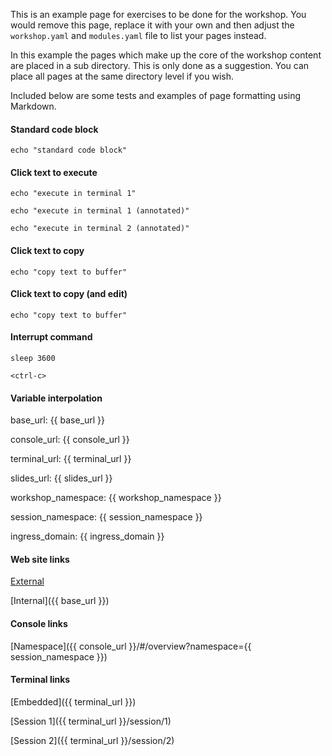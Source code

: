 This is an example page for exercises to be done for the workshop. You would remove this page, replace it with your own and then adjust the `workshop.yaml` and `modules.yaml` file to list your pages instead.

In this example the pages which make up the core of the workshop content are placed in a sub directory. This is only done as a suggestion. You can place all pages at the same directory level if you wish.

Included below are some tests and examples of page formatting using Markdown.

#### Standard code block

```
echo "standard code block"
```

#### Click text to execute

```execute
echo "execute in terminal 1"
```

```execute-1
echo "execute in terminal 1 (annotated)"
```

```execute-2
echo "execute in terminal 2 (annotated)"
```

#### Click text to copy

```copy
echo "copy text to buffer"
```

#### Click text to copy (and edit)

```copy-and-edit
echo "copy text to buffer"
```

#### Interrupt command

```execute
sleep 3600
```

```execute
<ctrl-c>
```

#### Variable interpolation

base_url: {{ base_url }}

console_url: {{ console_url }}

terminal_url: {{ terminal_url }}

slides_url: {{ slides_url }}

workshop_namespace: {{ workshop_namespace }}

session_namespace: {{ session_namespace }}

ingress_domain: {{ ingress_domain }}

#### Web site links

[External](https://github.com/eduk8s)

[Internal]({{ base_url }})

#### Console links

[Namespace]({{ console_url }}/#/overview?namespace={{ session_namespace }})

#### Terminal links

[Embedded]({{ terminal_url }})

[Session 1]({{ terminal_url }}/session/1)

[Session 2]({{ terminal_url }}/session/2)
